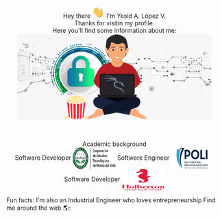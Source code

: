 <!-- Portada -->
<p align="center">
Hey there <img src="Images/Greeting.gif" width="29px"> I'm Yesid A. López V.<br>
Thanks for visitin my profile.<br>
Here you'll find some information about me:<br>
<img src="Images/Yesid2.png" width="90%" height="200px"></p><br>

<p align="center">
Academic background<br>
Software Developer <img align="center" src="Images/logo_cotecnova.png" height="50" width="100" alt="COTECNOVA"> 
Software Engineer  <img align="center" src="Images/logo_poli.png" height="50" width="100" alt="POLI">
Software Developer <img align="center" src="Images/logo_holberton.png" height="50" width="100" alt="Holberton">
</p>
<p>
Fun facts: I'm also an Industrial Engineer who loves entrepreneurship 
Find me around the web 🌎:
</p>
